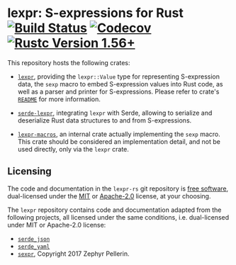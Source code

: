 # lexpr: S-expressions for Rust [![Build Status]][gh-actions] [![Codecov]][codecov] [![Rustc Version 1.56+]][rustc]

[Build Status]: https://github.com/rotty/lexpr-rs/workflows/CI/badge.svg
[gh-actions]: https://github.com/rotty/lexpr-rs/actions
[codecov]: https://codecov.io/github/rotty/lexpr-rs/coverage.svg?branch=master
[Rustc Version 1.56+]: https://img.shields.io/badge/rustc-1.56+-lightgray.svg
[rustc]: https://blog.rust-lang.org/2021/10/21/Rust-1.56.0.html

This repository hosts the following crates:

- [`lexpr`](./lexpr), providing the `lexpr::Value` type for
  representing S-expression data, the `sexp` macro to embed
  S-expression values into Rust code, as well as a parser and printer
  for S-expressions. Please refer to crate's
  [`README`](./lexpr/README.md) for more information.

- [`serde-lexpr`](./serde-lexpr), integrating `lexpr` with Serde,
  allowing to serialize and deserialize Rust data structures to and
  from S-expressions.

- [`lexpr-macros`](./lexpr-macros), an internal crate actually
  implementing the `sexp` macro. This crate should be considered an
  implementation detail, and not be used directly, only via the
  `lexpr` crate.

## Licensing

The code and documentation in the `lexpr-rs` git repository is [free
software](https://www.gnu.org/philosophy/free-sw.html), dual-licensed
under the [MIT](./LICENSE-MIT) or [Apache-2.0](./LICENSE-APACHE)
license, at your choosing.

The `lexpr` repository contains code and documentation adapted from
the following projects, all licensed under the same conditions,
i.e. dual-licensed under MIT or Apache-2.0 license:

- [`serde_json`](https://github.com/serde-rs/json)
- [`serde_yaml`](https://github.com/dtolnay/serde-yaml)
- [`sexpr`](https://github.com/zv/sexpr), Copyright 2017 Zephyr
  Pellerin.

